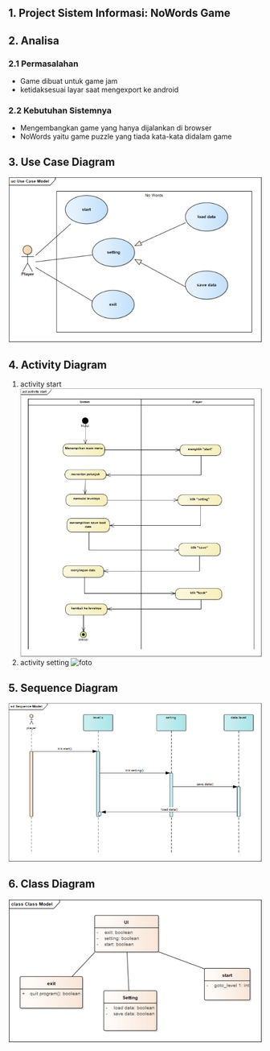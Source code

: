 ## 1. Project Sistem Informasi: NoWords Game

## 2. Analisa
### 2.1 Permasalahan
- Game dibuat untuk game jam
- ketidaksesuai layar saat mengexport ke android
### 2.2 Kebutuhan Sistemnya
- Mengembangkan game yang hanya dijalankan di browser
- NoWords yaitu game puzzle yang tiada kata-kata didalam game

## 3. Use Case Diagram
![foto](foto_new/ucm.png)

## 4. Activity Diagram
1. activity start
![foto](foto_new/act%20start.png)
2. activity setting
![foto](foto_new/act%20setting.png.png)

## 5. Sequence Diagram
![foto](foto_new/sqm.png)

## 6. Class Diagram
![foto](foto_new/cm.png)